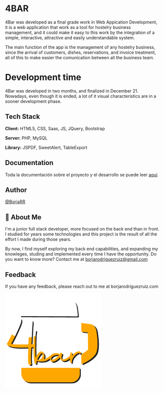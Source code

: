 
# 4BAR
4Bar was developed as a final grade work in Web Appication Development, it is a web application that work as a tool for hostelry business management, and it could make it easy to this work by the integration of a simple, interactive, attractive and easily understandable system.

The main function of the app is the management of any hostelry business, since the arrival of customers, dishes, reservations, and invoice treatment, all of this to make easier the comunication between all the business team.

# Development time
4Bar was developed in two months, and finalized in December 21. Nowadays, even though it is ended, a lot of it visual characteristics are in a sooner development phase.



## Tech Stack

**Client:** HTML5, CSS, Saas, JS, JQuery, Bootstrap

**Server:** PHP, MySQL

**Library:** JSPDF, SweetAlert, TableExport



## Documentation
Toda la documentación sobre el proyecto y el desarrollo se puede leer 
[aquí](https://github.com/BorjaRR/4bar/blob/master/memoria_4BAR.pdf).


## Author

[@BorjaRR](https://github.com/BorjaRR)


## 🚀 About Me
I'm a junior full stack developer, more focused on the back end than in front. I studied for years some technologies and this project is the result of all the effort I made during those years. 

By now, I find myself exploring my back end capabilities, and expanding my knowleges, studing and implemented every time I have the opportunity. Do you want to know more? Contact me at borjarodriguezruiz@gmail.com


## Feedback

If you have any feedback, please reach out to me at borjarodriguezruiz.com


![Logo](https://raw.githubusercontent.com/BorjaRR/4bar/master/img/4bar_logo.png?token=GHSAT0AAAAAACDZYLGVSQFTJUAZVMJQRQZSZHHBZPQ)
